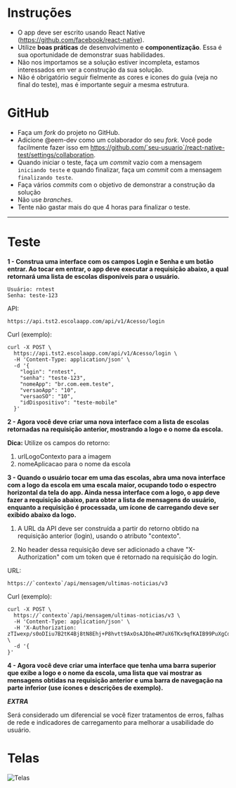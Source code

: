 # Instruções

- O app deve ser escrito usando React Native (https://github.com/facebook/react-native).
- Utilize **boas práticas** de desenvolvimento e **componentização**. Essa é sua oportunidade de demonstrar suas habilidades.
- Não nos importamos se a solução estiver incompleta, estamos interessados em ver a construção da sua solução.
- Não é obrigatório seguir fielmente as cores e icones do guia (veja no final do teste), mas é importante seguir a mesma estrutura.

# GitHub

- Faça um _fork_ do projeto no GitHub.
- Adicione @eem-dev como um colaborador do seu _fork_. Você pode facilmente fazer isso em https://github.com/`seu-usuario`/react-native-test/settings/collaboration.
- Quando iniciar o teste, faça um _commit_ vazio com a mensagem `iniciando teste` e quando finalizar, faça um _commit_ com a mensagem `finalizando teste`.
- Faça vários _commits_ com o objetivo de demonstrar a construção da solução
- Não use _branches_.
- Tente não gastar mais do que 4 horas para finalizar o teste.

---

# Teste

**1 - Construa uma interface com os campos Login e Senha e um botão entrar. Ao tocar em entrar, o app deve executar a requisição abaixo, a qual retornará uma lista de escolas disponíveis para o usuário.**

    Usuário: rntest
    Senha: teste-123

API:

    https://api.tst2.escolaapp.com/api/v1/Acesso/login

Curl (exemplo):

    curl -X POST \
      https://api.tst2.escolaapp.com/api/v1/Acesso/login \
      -H 'Content-Type: application/json' \
      -d '{
        "login": "rntest",
        "senha": "teste-123",
        "nomeApp": "br.com.eem.teste",
        "versaoApp": "10",
        "versaoSO": "10",
        "idDispositivo": "teste-mobile"
      }'

**2 - Agora você deve criar uma nova interface com a lista de escolas retornadas na requisição anterior, mostrando a logo e o nome da escola.**

**Dica:** Utilize os campos do retorno:

1. urlLogoContexto para a imagem
2. nomeAplicacao para o nome da escola

**3 - Quando o usuário tocar em uma das escolas, abra uma nova interface com a logo da escola em uma escala maior, ocupando todo o espectro horizontal da tela do app. Ainda nessa interface com a logo, o app deve fazer a requisição abaixo, para obter a lista de mensagens do usuário, enquanto a requisição é processada, um ícone de carregando deve ser exibido abaixo da logo.**

1. A URL da API deve ser construída a partir do retorno obtido na requisição anterior (login), usando o atributo "contexto".

2. No header dessa requisição deve ser adicionado a chave "X-Authorization" com um token que é retornado na requisição do login.

URL:

    https://`contexto`/api/mensagem/ultimas-noticias/v3

Curl (exemplo):

    curl -X POST \
      https://`contexto`/api/mensagem/ultimas-noticias/v3 \
      -H 'Content-Type: application/json' \
      -H 'X-Authorization: zTIwexp/s0oDIiu7B2tK4Bj8tN8Ehj+P8hvtt9AxOsAJDhe4M7uX6TKx9qfKAIB99PuXgCd2CNes1vtFOc3YTA==' \
      -d '{
    }'

**4 - Agora você deve criar uma interface que tenha uma barra superior que exibe a logo e o nome da escola, uma lista que vai mostrar as mensagens obtidas na requisição anterior e uma barra de navegação na parte inferior (use ícones e descrições de exemplo).**

**_EXTRA_**

Será considerado um diferencial se você fizer tratamentos de erros, falhas de rede e indicadores de carregamento para melhorar a usabilidade do usuário.

# Telas

![Telas](http://du72ei5gcsbn3.cloudfront.net/static/react-native-test/guia-teste-mobile.png)

